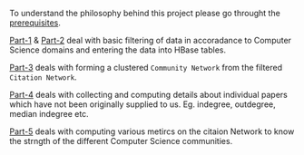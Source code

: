 To understand the philosophy behind this project please go throught the [prerequisites](https://github.com/Hadoop-Cafe/mcad-citation-network/tree/master/0%20-%20Prerequisites).

[Part-1](https://github.com/Hadoop-Cafe/mcad-citation-network/tree/master/1%20-%20FilterFieldsOfStudy) & [Part-2](https://github.com/Hadoop-Cafe/mcad-citation-network/tree/master/2%20-%20BasicDataEntry) deal with basic filtering of data in accoradance to Computer Science domains and entering the data into HBase tables.

[Part-3](https://github.com/Hadoop-Cafe/mcad-citation-network/tree/master/3%20-%20CommunityNetwork) deals with forming a clustered `Community Network` from the filtered `Citation Network`.

[Part-4](https://github.com/Hadoop-Cafe/mcad-citation-network/tree/master/4%20-%20PaperMetrics) deals with collecting and computing details about individual papers which have not been originally supplied to us. Eg. indegree, outdegree, median indegree etc.

[Part-5](https://github.com/Hadoop-Cafe/mcad-citation-network/tree/master/5%20-%20CommunityMetrics) deals with computing various metircs on the citaion Network to know the strngth of the different Computer Science communities.